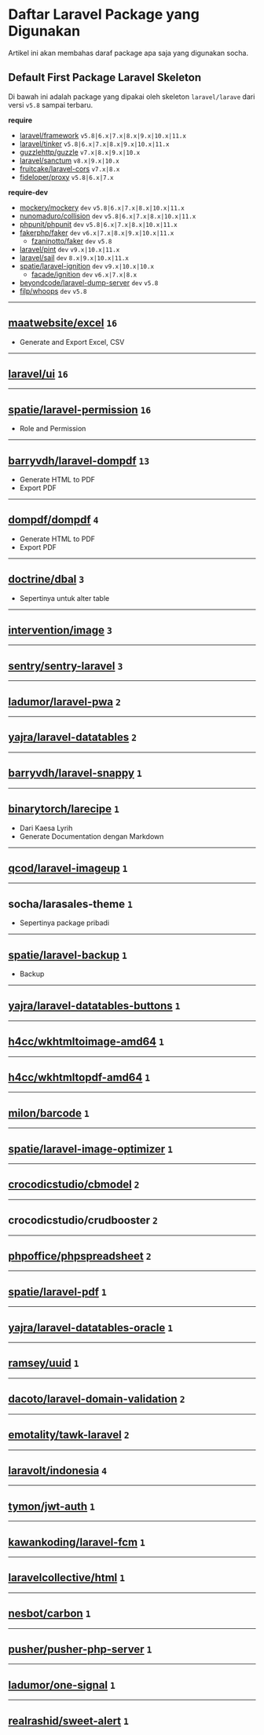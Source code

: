 # Daftar Laravel Package yang Digunakan

Artikel ini akan membahas daraf package apa saja yang digunakan socha.

## Default First Package Laravel Skeleton

Di bawah ini adalah package yang dipakai oleh skeleton `laravel/larave` dari versi `v5.8` sampai terbaru.

**require**
- [laravel/framework](https://packagist.org/packages/laravel/framework) `v5.8|6.x|7.x|8.x|9.x|10.x|11.x`
- [laravel/tinker](https://packagist.org/packages/laravel/tinker) `v5.8|6.x|7.x|8.x|9.x|10.x|11.x`
- [guzzlehttp/guzzle](https://packagist.org/packages/guzzlehttp/guzzle) `v7.x|8.x|9.x|10.x`
- [laravel/sanctum](https://packagist.org/packages/laravel/sanctum) `v8.x|9.x|10.x`
- [fruitcake/laravel-cors](https://packagist.org/packages/fruitcake/laravel-cors) `v7.x|8.x`
- [fideloper/proxy](https://packagist.org/packages/fideloper/proxy) `v5.8|6.x|7.x`

**require-dev**
- [mockery/mockery](https://packagist.org/packages/mockery/mockery) `dev` `v5.8|6.x|7.x|8.x|10.x|11.x`
- [nunomaduro/collision](https://packagist.org/packages/nunomaduro/collision) `dev` `v5.8|6.x|7.x|8.x|10.x|11.x`
- [phpunit/phpunit](https://packagist.org/packages/phpunit/phpunit) `dev` `v5.8|6.x|7.x|8.x|10.x|11.x`
- [fakerphp/faker](https://packagist.org/packages/fakerphp/faker) `dev` `v6.x|7.x|8.x|9.x|10.x|11.x`
	- [fzaninotto/faker](https://packagist.org/packages/fzaninotto/faker) `dev` `v5.8`
- [laravel/pint](https://packagist.org/packages/laravel/pint) `dev` `v9.x|10.x|11.x`
- [laravel/sail](https://packagist.org/packages/laravel/sail) `dev` `8.x|9.x|10.x|11.x`
- [spatie/laravel-ignition](https://packagist.org/packages/spatie/laravel-ignition) `dev` `v9.x|10.x|10.x`
	- [facade/ignition](https://packagist.org/packages/facade/ignition) `dev` `v6.x|7.x|8.x`
- [beyondcode/laravel-dump-server](https://packagist.org/packages/beyondcode/laravel-dump-server) `dev` `v5.8`
- [filp/whoops](https://packagist.org/packages/filp/whoops) `dev` `v5.8`


---
## [maatwebsite/excel](https://packagist.org/packages/maatwebsite/excel) `16`

- Generate and Export Excel, CSV

---
## [laravel/ui](https://packagist.org/packages/laravel/ui) `16`


---
## [spatie/laravel-permission](https://packagist.org/packages/spatie/laravel-permission) `16`

- Role and Permission
---
## [barryvdh/laravel-dompdf](https://packagist.org/packages/barryvdh/laravel-dompdf) `13`

- Generate HTML to PDF
- Export PDF

---
## [dompdf/dompdf](https://packagist.org/packages/dompdf/dompdf) `4`

- Generate HTML to PDF
- Export PDF

---
## [doctrine/dbal](https://packagist.org/packages/doctrine/dbal) `3`

- Sepertinya untuk alter table

---
## [intervention/image](https://packagist.org/packages/intervention/image) `3`


---
## [sentry/sentry-laravel](https://packagist.org/packages/sentry/sentry-laravel) `3`


---
## [ladumor/laravel-pwa](https://packagist.org/packages/ladumor/laravel-pwa) `2`


---
## [yajra/laravel-datatables](https://packagist.org/packages/yajra/laravel-datatables) `2`


---
## [barryvdh/laravel-snappy](https://packagist.org/packages/barryvdh/laravel-snappy) `1`


---
## [binarytorch/larecipe](https://packagist.org/packages/binarytorch/larecipe) `1`

- Dari Kaesa Lyrih
- Generate Documentation dengan Markdown

---
## [qcod/laravel-imageup](https://packagist.org/packages/qcod/laravel-imageup) `1`


---
## socha/larasales-theme `1`

- Sepertinya package pribadi

---
## [spatie/laravel-backup](https://packagist.org/packages/spatie/laravel-backup) `1`

- Backup

---
## [yajra/laravel-datatables-buttons](https://packagist.org/packages/yajra/laravel-datatables-buttons) `1`


---
## [h4cc/wkhtmltoimage-amd64](https://packagist.org/packages/h4cc/wkhtmltoimage-amd64) `1`


---
## [h4cc/wkhtmltopdf-amd64](https://packagist.org/packages/h4cc/wkhtmltopdf-amd64) `1`


---
## [milon/barcode](https://packagist.org/packages/milon/barcode) `1`


---
## [spatie/laravel-image-optimizer](https://packagist.org/packages/spatie/laravel-image-optimizer) `1`


---
## [crocodicstudio/cbmodel](https://packagist.org/packages/crocodicstudio/cbmodel) `2`


---
## crocodicstudio/crudbooster `2`


---
## [phpoffice/phpspreadsheet](https://packagist.org/packages/phpoffice/phpspreadsheet) `2`


---
## [spatie/laravel-pdf](https://packagist.org/packages/spatie/laravel-pdf) `1`


---
## [yajra/laravel-datatables-oracle](https://packagist.org/packages/yajra/laravel-datatables-oracle) `1`


---
## [ramsey/uuid](https://packagist.org/packages/ramsey/uuid) `1`


---
## [dacoto/laravel-domain-validation](https://packagist.org/packages/dacoto/laravel-domain-validation) `2`


---
## [emotality/tawk-laravel](https://packagist.org/packages/emotality/tawk-laravel) `2`


---
## [laravolt/indonesia](https://packagist.org/packages/laravolt/indonesia) `4`


---
## [tymon/jwt-auth](https://packagist.org/packages/tymon/jwt-auth) `1`


---
## [kawankoding/laravel-fcm](https://packagist.org/packages/kawankoding/laravel-fcm) `1`


---
## [laravelcollective/html](https://packagist.org/packages/laravelcollective/html) `1`


---
## [nesbot/carbon](https://packagist.org/packages/nesbot/carbon) `1`


---
## [pusher/pusher-php-server](https://packagist.org/packages/pusher/pusher-php-server) `1`


---
## [ladumor/one-signal](https://packagist.org/packages/ladumor/one-signal) `1`


---
## [realrashid/sweet-alert](https://packagist.org/packages/realrashid/sweet-alert) `1`